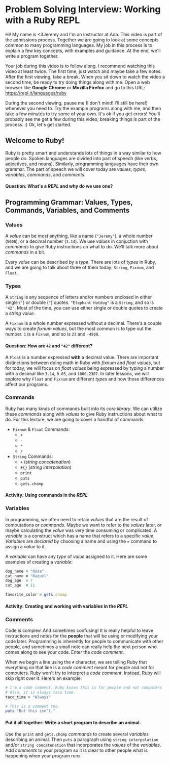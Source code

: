 # Problem Solving Interview: Working with a Ruby REPL
Hi! My name is <3Jeremy and I'm an instructor at Ada. This video is part of the admissions process. Together we are going to look at some concepts common to many programming languages. My job in this process is to explain a few key concepts, with examples and guidance. At the end, we'll write a program together.

Your job during this video is to follow along. I recommend watching this video at least twice. The first time, just watch and maybe take a few notes. After the first viewing, take a break. When you sit down to watch the video a second time, be ready to try doing things along with me. Open a web browser like __Google Chrome__ or __Mozilla Firefox__ and go to this URL: https://repl.it/languages/ruby

During the second viewing, pause me (I don't mind! I'll still be here!) whenever you need to. Try the example programs along with me, and then take a few minutes to try some of your own. It's ok if you get errors! You'll probably see me get a few during this video; breaking things is part of the process. :) Ok, let's get started.

## Welcome to Ruby!
Ruby is pretty smart and understands lots of things in a way similar to how people do. Spoken languages are divided into part of speech (like verbs, adjectives, and nouns). Similarly, programming languages have their own grammar. The part of speech we will cover today are _values_, _types_, _variables_, _commands_, and _comments_.

#### Question: What's a _REPL_ and why do we use one?

## Programming Grammar: Values, Types, Commands, Variables, and Comments

### Values
A _value_ can be most anything, like a name (`"Jeremy"`), a whole number (`5000`), or a decimal number (`3.14`). We use _values_ in conjuction with _commands_ to give Ruby instructions on what to do. We'll talk more about _commands_ in a bit.

Every _value_ can be described by a _type_. There are lots of _types_ in Ruby, and we are going to talk about three of them today: `String`, `Fixnum`, and `Float`.

### Types
A `String` is any sequence of letters and/or numbers enclosed in either single (`'`) or double (`"`) quotes. `"Elephant Hotdog"` is a `String`, and so is `'42'`. Most of the time, you can use either single or double quotes to create a _string value_.

A `Fixnum` is a whole number expressed without a decimal. There's a couple ways to create _fixnum values_, but the most common is to type out the number. `1` is a `Fixnum`, and so is `23` and `-4500`.

#### Question: How are `42` and `"42"` different?

A `Float` is a number expressed __with__ a decimal value. There are important distinctions between doing math in Ruby with _fixnum_ and _float values_, but for today, we will focus on _float values_ being expressed by typing a number with a decimal like `3.14`, `0.05`, and `1000.2387`. In later lessons, we will explore why `Float` and `Fixnum` are different _types_ and how those differences affect our programs.

### Commands
Ruby has many kinds of commands built into its _core library_. We can utilize these _commands_ along with _values_ to give Ruby instructions about what to do. For this lecture, we are going to cover a handful of commands:

- `Fixnum` & `Float` Commands:
  - `+`
  - `-`
  - `*`
  - `/`
- `String` Commands:
  - `+` (_string concatenation_)
  - `#{}` (_string interpolation_)
  - `print`
  - `puts`
  - `gets.chomp`

#### Activity: Using commands in the _REPL_

### Variables
In programming, we often need to retain _values_ that are the result of computations or _commands_. Maybe we want to refer to the _values_ later, or maybe calculating the _value_ was very time consuming or complicated. A _variable_ is a construct which has a name that refers to a specific _value_. _Variables_ are _declared_ by choosing a name and using the `=` command to assign a _value_ to it.

A _variable_ can have any _type_ of _value_ assigned to it. Here are some examples of creating a _variable_:

```ruby
dog_name = "Rosa"
cat_name = "Raquel"
dog_age  = 7
cat_age  = 11

favorite_color = gets.chomp
```

#### Activity: Creating and working with variables in the _REPL_

### Comments
Code is complex! And sometimes confusing! It is really helpful to leave instructions and notes for the __people__ that will be using or modifying your code later. Programming is inherently for people to communicate with other people, and sometimes a small note can really help the next person who comes along to see your code. Enter the _code comment_.

When we begin a line using the `#` character, we are telling Ruby that everything on that line is a _code comment_ meant for people and not for computers. Ruby won't try to interpret a _code comment_. Instead, Ruby will skip right over it. Here's an example:

```ruby
# I'm a code comment. Ruby knows this is for people and not computers
# Also, it is always taco time.
taco_time = "Always"

# This is a comment too.
puts "But this isn't."
```

#### Put it all together: Write a short program to describe an animal.
Use the `print` and `gets.chomp` _commands_ to create several _variables_ describing an animal. Then `puts` a paragraph using `string interpolation` and/or `string concatenation` that incorporates the _values_ of the _variables_. Add _comments_ to your program so it is clear to other people what is happening when your program runs.

